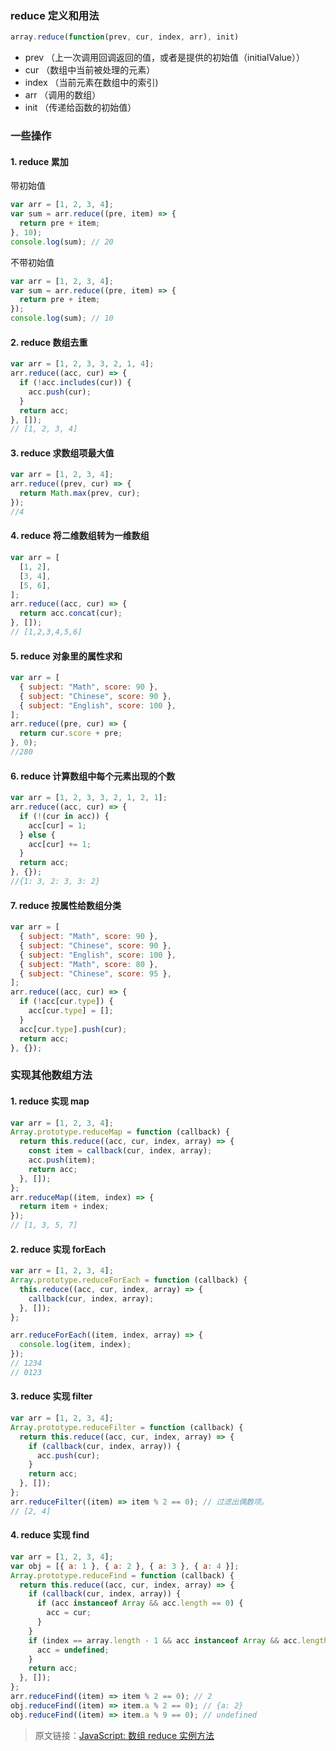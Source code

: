 ### reduce 定义和用法

```js
array.reduce(function(prev, cur, index, arr), init)
```

- prev （上一次调用回调返回的值，或者是提供的初始值（initialValue））
- cur （数组中当前被处理的元素）
- index （当前元素在数组中的索引)
- arr （调用的数组）
- init （传递给函数的初始值）

### 一些操作

#### 1. reduce 累加

带初始值

```js
var arr = [1, 2, 3, 4];
var sum = arr.reduce((pre, item) => {
  return pre + item;
}, 10);
console.log(sum); // 20
```

不带初始值

```js
var arr = [1, 2, 3, 4];
var sum = arr.reduce((pre, item) => {
  return pre + item;
});
console.log(sum); // 10
```

#### 2. reduce 数组去重

```js
var arr = [1, 2, 3, 3, 2, 1, 4];
arr.reduce((acc, cur) => {
  if (!acc.includes(cur)) {
    acc.push(cur);
  }
  return acc;
}, []);
// [1, 2, 3, 4]
```

#### 3. reduce 求数组项最大值

```js
var arr = [1, 2, 3, 4];
arr.reduce((prev, cur) => {
  return Math.max(prev, cur);
});
//4
```

#### 4. reduce 将二维数组转为一维数组

```js
var arr = [
  [1, 2],
  [3, 4],
  [5, 6],
];
arr.reduce((acc, cur) => {
  return acc.concat(cur);
}, []);
// [1,2,3,4,5,6]
```

#### 5. reduce 对象里的属性求和

```js
var arr = [
  { subject: "Math", score: 90 },
  { subject: "Chinese", score: 90 },
  { subject: "English", score: 100 },
];
arr.reduce((pre, cur) => {
  return cur.score + pre;
}, 0);
//280
```

#### 6. reduce 计算数组中每个元素出现的个数

```js
var arr = [1, 2, 3, 3, 2, 1, 2, 1];
arr.reduce((acc, cur) => {
  if (!(cur in acc)) {
    acc[cur] = 1;
  } else {
    acc[cur] += 1;
  }
  return acc;
}, {});
//{1: 3, 2: 3, 3: 2}
```

#### 7. reduce 按属性给数组分类

```js
var arr = [
  { subject: "Math", score: 90 },
  { subject: "Chinese", score: 90 },
  { subject: "English", score: 100 },
  { subject: "Math", score: 80 },
  { subject: "Chinese", score: 95 },
];
arr.reduce((acc, cur) => {
  if (!acc[cur.type]) {
    acc[cur.type] = [];
  }
  acc[cur.type].push(cur);
  return acc;
}, {});
```

### 实现其他数组方法

#### 1. reduce 实现 map

```js
var arr = [1, 2, 3, 4];
Array.prototype.reduceMap = function (callback) {
  return this.reduce((acc, cur, index, array) => {
    const item = callback(cur, index, array);
    acc.push(item);
    return acc;
  }, []);
};
arr.reduceMap((item, index) => {
  return item + index;
});
// [1, 3, 5, 7]
```

#### 2. reduce 实现 forEach

```js
var arr = [1, 2, 3, 4];
Array.prototype.reduceForEach = function (callback) {
  this.reduce((acc, cur, index, array) => {
    callback(cur, index, array);
  }, []);
};

arr.reduceForEach((item, index, array) => {
  console.log(item, index);
});
// 1234
// 0123
```

#### 3. reduce 实现 filter

```js
var arr = [1, 2, 3, 4];
Array.prototype.reduceFilter = function (callback) {
  return this.reduce((acc, cur, index, array) => {
    if (callback(cur, index, array)) {
      acc.push(cur);
    }
    return acc;
  }, []);
};
arr.reduceFilter((item) => item % 2 == 0); // 过滤出偶数项。
// [2, 4]
```

#### 4. reduce 实现 find

```js
var arr = [1, 2, 3, 4];
var obj = [{ a: 1 }, { a: 2 }, { a: 3 }, { a: 4 }];
Array.prototype.reduceFind = function (callback) {
  return this.reduce((acc, cur, index, array) => {
    if (callback(cur, index, array)) {
      if (acc instanceof Array && acc.length == 0) {
        acc = cur;
      }
    }
    if (index == array.length - 1 && acc instanceof Array && acc.length == 0) {
      acc = undefined;
    }
    return acc;
  }, []);
};
arr.reduceFind((item) => item % 2 == 0); // 2
obj.reduceFind((item) => item.a % 2 == 0); // {a: 2}
obj.reduceFind((item) => item.a % 9 == 0); // undefined
```

> 原文链接：[JavaScript: 数组 reduce 实例方法](https://mp.weixin.qq.com/s/ZAqX_X5SY08iEuFzdfmx2A)
